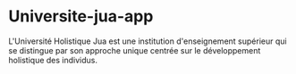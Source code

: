 # Universite-jua-app
L'Université Holistique Jua est une institution d'enseignement supérieur qui se distingue par son approche unique centrée sur le développement holistique des individus. 

